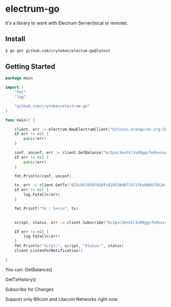 electrum-go 
===

It's a library to work with Electrum Server(local or remote).

## Install 

```bash
$ go get github.com/crytoken/electum-go@latest 
```

## Getting Started

``` go
package main

import (
	"fmt"
	"log"

	"github.com/crytoken/electrum-go"
)

func main() {

	client, err := electrum.NewElectrumClient("bitcoin.aranguren.org:50001", "bitcoin")
	if err != nil {
		panic(err)
	}

	conf, unconf, err := client.GetBalance("bc1pxc3entkl3v09ggcfe9nvcuq720plfu4lf5frm3yw0a39zckuasksl83a2s")
	if err != nil {
		panic(err)
	}

	fmt.Println(conf, unconf)

	tx, err := client.GetTx("625c8570597028fc810538d873371f6a086b7952efb96e458065a78d3ba64f1d", true)
	if err != nil {
		log.Fatalln(err)
	}

	fmt.Printf("Tx : %+v\n", tx)

	
	script, status, err := client.Subscribe("bc1pxc3entkl3v09ggcfe9nvcuq720plfu4lf5frm3yw0a39zckuasksl83a2s")

	if err != nil {
		log.Fatalln(err)
	}
	fmt.Println("Scrpt:", script, "Status:", status)
	client.ListenForNotification()

}
```

You can:
 GetBalance()
 
 GetTxHistory()
 
 Subscribe for Changes


Support only BItcoin and Litecoin Networks right now.

